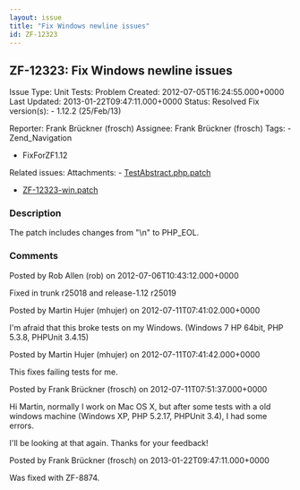 ```yaml
---
layout: issue
title: "Fix Windows newline issues"
id: ZF-12323
---
```


ZF-12323: Fix Windows newline issues
------------------------------------

 Issue Type: Unit Tests: Problem Created: 2012-07-05T16:24:55.000+0000 Last Updated: 2013-01-22T09:47:11.000+0000 Status: Resolved Fix version(s): - 1.12.2 (25/Feb/13)
 
 Reporter:  Frank Brückner (frosch)  Assignee:  Frank Brückner (frosch)  Tags: - Zend\_Navigation
- FixForZF1.12
 
 Related issues: 
 Attachments: - [TestAbstract.php.patch](/issues/secure/attachment/15148/TestAbstract.php.patch)
- [ZF-12323-win.patch](/issues/secure/attachment/15154/ZF-12323-win.patch)
 
### Description

The patch includes changes from "\\n" to PHP\_EOL.

 

 

### Comments

Posted by Rob Allen (rob) on 2012-07-06T10:43:12.000+0000

Fixed in trunk r25018 and release-1.12 r25019

 

 

Posted by Martin Hujer (mhujer) on 2012-07-11T07:41:02.000+0000

I'm afraid that this broke tests on my Windows. (Windows 7 HP 64bit, PHP 5.3.8, PHPUnit 3.4.15)

 

 

Posted by Martin Hujer (mhujer) on 2012-07-11T07:41:42.000+0000

This fixes failing tests for me.

 

 

Posted by Frank Brückner (frosch) on 2012-07-11T07:51:37.000+0000

Hi Martin, normally I work on Mac OS X, but after some tests with a old windows machine (Windows XP, PHP 5.2.17, PHPUnit 3.4), I had some errors.

I'll be looking at that again. Thanks for your feedback!

 

 

Posted by Frank Brückner (frosch) on 2013-01-22T09:47:11.000+0000

Was fixed with ZF-8874.

 

 